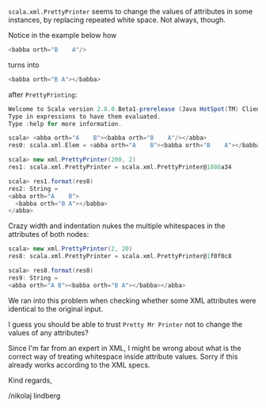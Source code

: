 `scala.xml.PrettyPrinter` seems to change the values of attributes in some instances, by replacing repeated white space. Not always, though.  

Notice in the example below how 
```scala
<babba orth="B    A"/>
```
turns into 
```scala
<babba orth="B A"></babba>
```
after `PrettyPrinting`:
```scala
Welcome to Scala version 2.8.0.Beta1-prerelease (Java HotSpot(TM) Client VM, Java 1.6.0_16).
Type in expressions to have them evaluated.
Type :help for more information.

scala> <abba orth="A    B"><babba orth="B    A"/></abba>
res0: scala.xml.Elem = <abba orth="A    B"><babba orth="B    A"></babba></abba>

scala> new xml.PrettyPrinter(200, 2)                    
res1: scala.xml.PrettyPrinter = scala.xml.PrettyPrinter@1886a34

scala> res1.format(res0)                                
res2: String = 
<abba orth="A    B">
  <babba orth="B A"></babba>
</abba>
```


Crazy width and indentation nukes the multiple whitespaces in the attributes of both nodes:
```scala
scala> new xml.PrettyPrinter(2, 20)  
res8: scala.xml.PrettyPrinter = scala.xml.PrettyPrinter@1f0f0c8

scala> res8.format(res0)           
res9: String = 
<abba orth="A B"><babba orth="B A"></babba></abba>
```
We ran into this problem when checking whether some XML attributes were identical to the original input.

I guess you should be able to trust `Pretty Mr Printer` not to change the values of any attributes? 

Since I'm far from an expert in XML, I might be wrong about what is the correct way of treating whitespace inside attribute values.  Sorry if this already works according to the XML specs.

Kind regards,

/nikolaj lindberg

